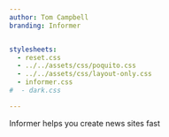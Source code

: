 ```yaml
---
author: Tom Campbell
branding: Informer


stylesheets:
  - reset.css
  - ../../assets/css/poquito.css
  - ../../assets/css/layout-only.css
  - informer.css
#  - dark.css

---
```

Informer helps you create news sites fast

